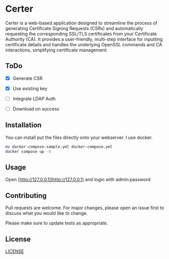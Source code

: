 # Certer

Certer is a web-based application designed to streamline the process of generating Certificate Signing Requests (CSRs) and automatically requesting the corresponding SSL/TLS certificates from your Certificate Authority (CA). It provides a user-friendly, multi-step interface for inputting certificate details and handles the underlying OpenSSL commands and CA interactions, simplifying certificate management.

## ToDo
- [x] Generate CSR
- [x] Use existing key
- [ ] Integrate LDAP Auth
- [ ] Download on success


## Installation
You can install put the files directly onto your webserver. I use docker.

```bash
mv docker-compose.sample.yml docker-compose.yml
docker compose up -d
```

## Usage
Open [http://127.0.0.1](http://127.0.0.1) and login with admin:password

## Contributing
Pull requests are welcome. For major changes, please open an issue first
to discuss what you would like to change.

Please make sure to update tests as appropriate.

## License
[LICENSE](LICENSE)